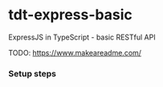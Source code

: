 # tdt-express-basic
ExpressJS in TypeScript - basic RESTful API

TODO: https://www.makeareadme.com/

### Setup steps


